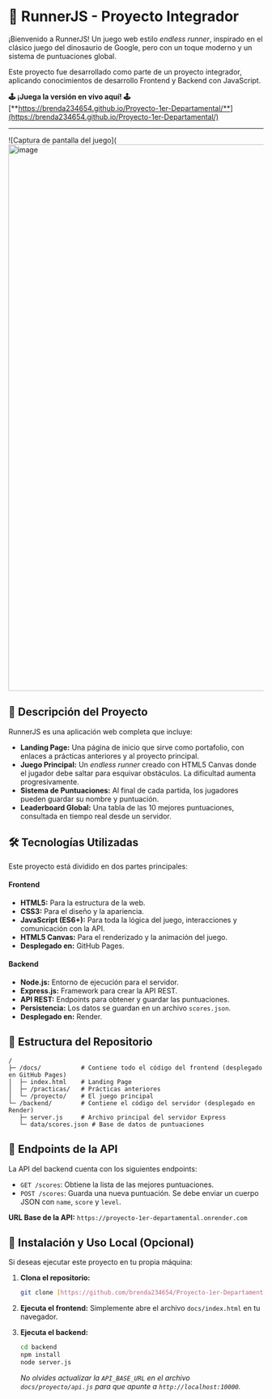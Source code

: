 # 🦖 RunnerJS - Proyecto Integrador

¡Bienvenido a RunnerJS! Un juego web estilo *endless runner*, inspirado en el clásico juego del dinosaurio de Google, pero con un toque moderno y un sistema de puntuaciones global.

Este proyecto fue desarrollado como parte de un proyecto integrador, aplicando conocimientos de desarrollo Frontend y Backend con JavaScript.

**🕹️ ¡Juega la versión en vivo aquí! 🕹️**
[**https://brenda234654.github.io/Proyecto-1er-Departamental/**](https://brenda234654.github.io/Proyecto-1er-Departamental/)

---

![Captura de pantalla del juego](<img width="1920" height="1080" alt="image" src="https://github.com/user-attachments/assets/4f5830e3-97a9-4c1f-935e-54b075eac04f" />

## 📖 Descripción del Proyecto

RunnerJS es una aplicación web completa que incluye:
* **Landing Page:** Una página de inicio que sirve como portafolio, con enlaces a prácticas anteriores y al proyecto principal.
* **Juego Principal:** Un *endless runner* creado con HTML5 Canvas donde el jugador debe saltar para esquivar obstáculos. La dificultad aumenta progresivamente.
* **Sistema de Puntuaciones:** Al final de cada partida, los jugadores pueden guardar su nombre y puntuación.
* **Leaderboard Global:** Una tabla de las 10 mejores puntuaciones, consultada en tiempo real desde un servidor.

## 🛠️ Tecnologías Utilizadas

Este proyecto está dividido en dos partes principales:

#### **Frontend**
* **HTML5:** Para la estructura de la web.
* **CSS3:** Para el diseño y la apariencia.
* **JavaScript (ES6+):** Para toda la lógica del juego, interacciones y comunicación con la API.
* **HTML5 Canvas:** Para el renderizado y la animación del juego.
* **Desplegado en:** GitHub Pages.

#### **Backend**
* **Node.js:** Entorno de ejecución para el servidor.
* **Express.js:** Framework para crear la API REST.
* **API REST:** Endpoints para obtener y guardar las puntuaciones.
* **Persistencia:** Los datos se guardan en un archivo `scores.json`.
* **Desplegado en:** Render.

## 📁 Estructura del Repositorio

```
/
├─ /docs/           # Contiene todo el código del frontend (desplegado en GitHub Pages)
│  ├─ index.html    # Landing Page
│  ├─ /practicas/   # Prácticas anteriores
│  └─ /proyecto/    # El juego principal
└─ /backend/        # Contiene el código del servidor (desplegado en Render)
   ├─ server.js     # Archivo principal del servidor Express
   └─ data/scores.json # Base de datos de puntuaciones
```

## 🔌 Endpoints de la API

La API del backend cuenta con los siguientes endpoints:

* `GET /scores`: Obtiene la lista de las mejores puntuaciones.
* `POST /scores`: Guarda una nueva puntuación. Se debe enviar un cuerpo JSON con `name`, `score` y `level`.

**URL Base de la API:** `https://proyecto-1er-departamental.onrender.com`

## 🚀 Instalación y Uso Local (Opcional)

Si deseas ejecutar este proyecto en tu propia máquina:

1.  **Clona el repositorio:**
    ```bash
    git clone [https://github.com/brenda234654/Proyecto-1er-Departamental.git](https://github.com/brenda234654/Proyecto-1er-Departamental.git)
    ```
2.  **Ejecuta el frontend:**
    Simplemente abre el archivo `docs/index.html` en tu navegador.

3.  **Ejecuta el backend:**
    ```bash
    cd backend
    npm install
    node server.js
    ```
    *No olvides actualizar la `API_BASE_URL` en el archivo `docs/proyecto/api.js` para que apunte a `http://localhost:10000`.*
